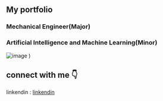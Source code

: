 ## My portfolio 

### **Mechanical Engineer(Major)**
### **Artificial Intelligence and Machine Learning(Minor)**

![image](https://github.com/22MH1A0316/charltonszulu.github.io/assets/170931699/7e8b3e82-a646-4b76-aca3-4212cd7f738c)
)

## connect with me 👇

linkendin : [linkendin](https://www.linkedin.com/in/charlton-zulu-897ab8270/)


